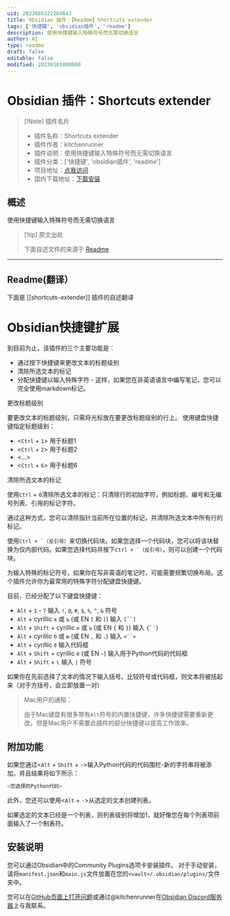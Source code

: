 ```yaml
---
uid: 2023080322264643
title: Obsidian 插件：【Readme】Shortcuts extender
tags: ['快捷键', 'obsidian插件', 'readme']
description: 使用快捷键输入特殊符号而无需切换语言
author: AI
type: readme
draft: false
editable: false
modified: 20230101000000
---
```


# Obsidian 插件：Shortcuts extender

> [!Note] 插件名片
> - 插件名称：Shortcuts extender
> - 插件作者：kitchenrunner
> - 插件说明：使用快捷键输入特殊符号而无需切换语言
> - 插件分类：['快捷键', 'obsidian插件', 'readme']
> - 项目地址：[点我访问](https://github.com/ryjjin/Obsidian-shortcuts-extender)
> - 国内下载地址：[下载安装](https://pkmer.cn/products/plugin/pluginMarket/?shortcuts-extender)

## 概述

使用快捷键输入特殊符号而无需切换语言



> [!tip] 原文出处
> 
>下面自述文件的来源于 [Readme](https://ghproxy.net/https://raw.githubusercontent.com/ryjjin/Obsidian-shortcuts-extender/master/README.md)
> 

---

## Readme(翻译）

下面是 [[shortcuts-extender]] 插件的自述翻译


# Obsidian快捷键扩展

到目前为止，该插件的三个主要功能是：
- 通过按下快捷键来更改文本的标题级别
- 清除所选文本的标记
- 分配快捷键以输入特殊字符 - 这样，如果您在非英语语言中编写笔记，您可以完全使用markdown标记。

更改标题级别

要更改文本的标题级别，只需将光标放在要更改标题级别的行上。
使用键盘快捷键指定标题级别：
- <`Ctrl` + `1`> 用于标题1
- <`Ctrl` + `2`> 用于标题2
- <...>
- <`Ctrl` + `6`> 用于标题6

清除所选文本的标记

使用`Ctrl` + `0`清除所选文本的标记：只清除行的初始字符，例如标题、编号和无编号列表、引用的标记字符。

通过这种方式，您可以清除指针当前所在位置的标记，并清除所选文本中所有行的标记。

使用``Ctrl + `（反引号）``来切换代码块。如果您选择一个代码块，您可以将该块替换为仅内部代码。如果您选择代码并按下``Ctrl + `（反引号）``，则可以创建一个代码块。

为输入特殊的标记符号，如果你在写非英语的笔记时，可能需要频繁切换布局。这个插件允许你为最常用的特殊字符分配键盘快捷键。

目前，已经分配了以下键盘快捷键：
- `Alt` + `1` - `7` 输入 `!`, `@`, `#`, `$`, `%`, `^`, `&` 符号
- `Alt` + cyrillic `х` 或 `ъ` (或 EN `[` 和 `]`) 输入 `[``]`
- `Alt` + `Shift` + cyrillic `х` 或 `ъ` (或 EN `{` 和 `}`) 输入 `{``}`
- `Alt` + cyrillic `б` 或 `ю` (或 EN `,` 和 `.`) 输入 `<``>`
- `Alt` + cyrillic `ё` 输入代码框
- `Alt` + `Shift` + cyrillic `ё` (或 EN `~`) 输入用于Python代码的代码框
- `Alt` + `Shift` + `\` 输入 `|` 符号

如果你在先前选择了文本的情况下输入括号、比较符号或代码框，则文本将被括起来（对于方括号，会立即放置一对）

> Mac用户的通知：
>
> 由于Mac键盘有很多带有`Alt`符号的内置快捷键，许多快捷键需要重新更改。但是Mac用户不需要此插件的部分快捷键以提高工作效率。

## 附加功能

如果您通过<`Alt` + `Shift` + `~`>输入Python代码的代码围栏-新的字符串将被添加，并且结果将如下所示：

```py
<您选择的Python代码>
```

此外，您还可以使用<`Alt` + `-`>从选定的文本创建列表。

如果选定的文本已经是一个列表，则列表级别将增加1，就好像您在每个列表项前面输入了一个制表符。

## 安装说明

您可以通过Obsidian中的Community Plugins选项卡安装插件。
对于手动安装，请将`manifest.json`和`main.js`文件放置在您的`<vault>/.obsidian/plugins/`文件夹中。

您可以在[GitHub页面上打开问题](https://github.com/ryjjin/Obsidian-shortcuts-extender/issues)或通过@kitchenrunner在[Obsidian Discord服务器](https://discord.com/?utm_source=Discord%20Widget&utm_medium=Logo)上与我联系。



